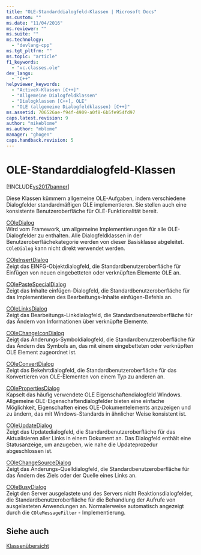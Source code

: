 ```yaml
---
title: "OLE-Standarddialogfeld-Klassen | Microsoft Docs"
ms.custom: ""
ms.date: "11/04/2016"
ms.reviewer: ""
ms.suite: ""
ms.technology: 
  - "devlang-cpp"
ms.tgt_pltfrm: ""
ms.topic: "article"
f1_keywords: 
  - "vc.classes.ole"
dev_langs: 
  - "C++"
helpviewer_keywords: 
  - "ActiveX-Klassen [C++]"
  - "Allgemeine Dialogfeldklassen"
  - "Dialogklassen [C++], OLE"
  - "OLE (allgemeine Dialogfeldklassen) [C++]"
ms.assetid: 706526ae-f94f-4909-a0f8-6b5fe954fd97
caps.latest.revision: 9
author: "mikeblome"
ms.author: "mblome"
manager: "ghogen"
caps.handback.revision: 5
---
```

# OLE-Standarddialogfeld-Klassen
[!INCLUDE[vs2017banner](../assembler/inline/includes/vs2017banner.md)]

Diese Klassen kümmern allgemeine OLE\-Aufgaben, indem verschiedene Dialogfelder standardmäßigen OLE implementieren.  Sie stellen auch eine konsistente Benutzeroberfläche für OLE\-Funktionalität bereit.  
  
 [COleDialog](../mfc/reference/coledialog-class.md)  
 Wird vom Framework, um allgemeine Implementierungen für alle OLE\-Dialogfelder zu enthalten.  Alle Dialogfeldklassen in der Benutzeroberflächekategorie werden von dieser Basisklasse abgeleitet.  `COleDialog` kann nicht direkt verwendet werden.  
  
 [COleInsertDialog](../mfc/reference/coleinsertdialog-class.md)  
 Zeigt das EINFG\-Objektdialogfeld, die Standardbenutzeroberfläche für Einfügen von neuen eingebetteten oder verknüpften Elemente OLE an.  
  
 [COlePasteSpecialDialog](../mfc/reference/colepastespecialdialog-class.md)  
 Zeigt das Inhalte einfügen\-Dialogfeld, die Standardbenutzeroberfläche für das Implementieren des Bearbeitungs\-Inhalte einfügen\-Befehls an.  
  
 [COleLinksDialog](../mfc/reference/colelinksdialog-class.md)  
 Zeigt das Bearbeitungs\-Linkdialogfeld, die Standardbenutzeroberfläche für das Ändern von Informationen über verknüpfte Elemente.  
  
 [COleChangeIconDialog](../mfc/reference/colechangeicondialog-class.md)  
 Zeigt das Änderungs\-Symboldialogfeld, die Standardbenutzeroberfläche für das Ändern des Symbols an, das mit einem eingebetteten oder verknüpften OLE Element zugeordnet ist.  
  
 [COleConvertDialog](../mfc/reference/coleconvertdialog-class.md)  
 Zeigt das Bekehrtdialogfeld, die Standardbenutzeroberfläche für das Konvertieren von OLE\-Elementen von einem Typ zu anderen an.  
  
 [COlePropertiesDialog](../mfc/reference/colepropertiesdialog-class.md)  
 Kapselt das häufig verwendete OLE Eigenschaftendialogfeld Windows.  Allgemeine OLE\-Eigenschaftendialogfelder bieten eine einfache Möglichkeit, Eigenschaften eines OLE\-Dokumentelements anzuzeigen und zu ändern, das mit Windows\-Standards in ähnlicher Weise konsistent ist.  
  
 [COleUpdateDialog](../mfc/reference/coleupdatedialog-class.md)  
 Zeigt das Updatedialogfeld, die Standardbenutzeroberfläche für das Aktualisieren aller Links in einem Dokument an.  Das Dialogfeld enthält eine Statusanzeige, um anzugeben, wie nahe die Updateprozedur abgeschlossen ist.  
  
 [COleChangeSourceDialog](../mfc/reference/colechangesourcedialog-class.md)  
 Zeigt das Änderungs\-Quelldialogfeld, die Standardbenutzeroberfläche für das Ändern des Ziels oder der Quelle eines Links an.  
  
 [COleBusyDialog](../mfc/reference/colebusydialog-class.md)  
 Zeigt den Server ausgelastete und des Servers nicht Reaktionsdialogfelder, die Standardbenutzeroberfläche für die Behandlung der Aufrufe von ausgelasteten Anwendungen an.  Normalerweise automatisch angezeigt durch die `COleMessageFilter` \- Implementierung.  
  
## Siehe auch  
 [Klassenübersicht](../mfc/class-library-overview.md)